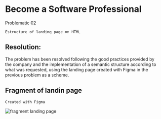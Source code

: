 # Become a Software Professional
Problematic 02
```
Estructure of landing page on HTML
```
## Resolution:
The problem has been resolved following the good practices provided by the company and the implementation of a semantic structure according to what was requested, using the landing page created with Figma in the previous problem as a scheme.
## Fragment of landin page
```
Created with Figma
```
![fragment landing page](https://user-images.githubusercontent.com/101304104/187049805-86a548aa-8949-401b-b433-43b8818e563e.jpg)
